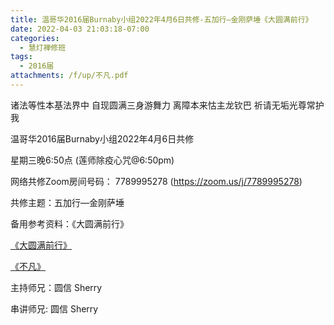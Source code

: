 ```yaml
---
title: 温哥华2016届Burnaby小组2022年4月6日共修-五加行—金刚萨埵《大圆满前行》
date: 2022-04-03 21:03:18-07:00
categories:
  - 慧灯禅修班
tags:
  - 2016届
attachments: /f/up/不凡.pdf
---
```

诸法等性本基法界中 自现圆满三身游舞力 离障本来怙主龙钦巴 祈请无垢光尊常护我

温哥华2016届Burnaby小组2022年4月6日共修 

星期三晚6:50点 (莲师除疫心咒@6:50pm)

网络共修Zoom房间号码： 7789995278 (<https://zoom.us/j/7789995278>)

共修主题：五加行—金刚萨埵

备用参考资料：《大圆满前行》

[《大圆满前行》](https://s3.ca-central-1.wasabisys.com/hddata/f.huidengchanxiu.net/hdv/f/up/《大圆满前行》金刚萨埵.docx)

[《不凡》](https://s3.ca-central-1.wasabisys.com/hddata/f.huidengchanxiu.net/hdv/f/up/不凡.pdf)

主持师兄：圆信 Sherry

串讲师兄: 圆信 Sherry
